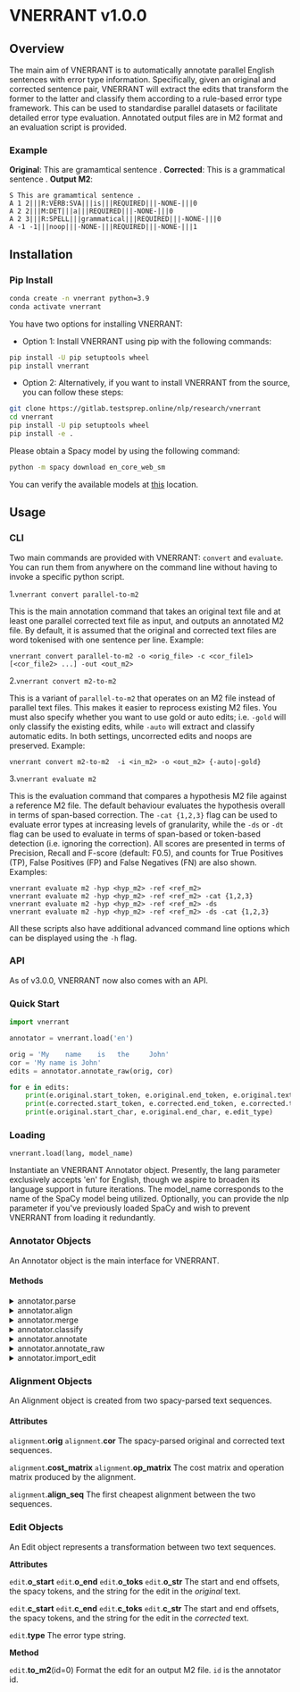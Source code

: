 # VNERRANT v1.0.0

## Overview

The main aim of VNERRANT is to automatically annotate parallel English sentences with error type information.
Specifically, given an original and corrected sentence pair, VNERRANT will extract the edits that transform the
former to the latter and classify them according to a rule-based error type framework. This can be used to
standardise parallel datasets or facilitate detailed error type evaluation. Annotated output files are in
M2 format and an evaluation script is provided.

### Example

**Original**: This are gramamtical sentence .
**Corrected**: This is a grammatical sentence .
**Output M2**:

```text
S This are gramamtical sentence .
A 1 2|||R:VERB:SVA|||is|||REQUIRED|||-NONE-|||0
A 2 2|||M:DET|||a|||REQUIRED|||-NONE-|||0
A 2 3|||R:SPELL|||grammatical|||REQUIRED|||-NONE-|||0
A -1 -1|||noop|||-NONE-|||REQUIRED|||-NONE-|||1
```

## Installation

### Pip Install

```bash
conda create -n vnerrant python=3.9
conda activate vnerrant
```

You have two options for installing VNERRANT:

- Option 1: Install VNERRANT using pip with the following commands:

```bash
pip install -U pip setuptools wheel
pip install vnerrant
```

- Option 2: Alternatively, if you want to install VNERRANT from the source, you can follow these steps:

```bash
git clone https://gitlab.testsprep.online/nlp/research/vnerrant
cd vnerrant
pip install -U pip setuptools wheel
pip install -e .
```

Please obtain a Spacy model by using the following command:

```bash
python -m spacy download en_core_web_sm
```

You can verify the available models at [this](https://spacy.io/models/en) location.

## Usage

### CLI

Two main commands are provided with VNERRANT: `convert` and `evaluate`. You can run them from anywhere on the command line without having to invoke a specific python script.

1.`vnerrant convert parallel-to-m2`

This is the main annotation command that takes an original text file and at least one parallel corrected text file as input, and outputs an annotated M2 file. By default, it is assumed that the original and corrected text files are word tokenised with one sentence per line.
Example:

```cli
vnerrant convert parallel-to-m2 -o <orig_file> -c <cor_file1> [<cor_file2> ...] -out <out_m2>
```

2.`vnerrant convert m2-to-m2`

This is a variant of `parallel-to-m2` that operates on an M2 file instead of parallel text files. This makes it easier to reprocess existing M2 files. You must also specify whether you want to use gold or auto edits; i.e. `-gold` will only classify the existing edits, while `-auto` will extract and classify automatic edits. In both settings, uncorrected edits and noops are preserved.
Example:

```cli
vnerrant convert m2-to-m2  -i <in_m2> -o <out_m2> {-auto|-gold}
```

3.`vnerrant evaluate m2`

This is the evaluation command that compares a hypothesis M2 file against a reference M2 file. The default behaviour evaluates the hypothesis overall in terms of span-based correction. The `-cat {1,2,3}` flag can be used to evaluate error types at increasing levels of granularity, while the `-ds` or `-dt` flag can be used to evaluate in terms of span-based or token-based detection (i.e. ignoring the correction). All scores are presented in terms of Precision, Recall and F-score (default: F0.5), and counts for True Positives (TP), False Positives (FP) and False Negatives (FN) are also shown.
Examples:

```cli
vnerrant evaluate m2 -hyp <hyp_m2> -ref <ref_m2>
vnerrant evaluate m2 -hyp <hyp_m2> -ref <ref_m2> -cat {1,2,3}
vnerrant evaluate m2 -hyp <hyp_m2> -ref <ref_m2> -ds
vnerrant evaluate m2 -hyp <hyp_m2> -ref <ref_m2> -ds -cat {1,2,3}
```

All these scripts also have additional advanced command line options which can be displayed using the `-h` flag.

### API

As of v3.0.0, VNERRANT now also comes with an API.

### Quick Start

```python
import vnerrant

annotator = vnerrant.load('en')

orig = 'My    name    is   the     John'
cor = 'My name is John'
edits = annotator.annotate_raw(orig, cor)

for e in edits:
    print(e.original.start_token, e.original.end_token, e.original.text)
    print(e.corrected.start_token, e.corrected.end_token, e.corrected.text)
    print(e.original.start_char, e.original.end_char, e.edit_type)
```

### Loading

`vnerrant.load(lang, model_name)`

Instantiate an VNERRANT Annotator object. Presently, the lang parameter exclusively accepts 'en' for English, though we aspire to broaden its language support in future iterations. The model_name corresponds to the name of the SpaCy model being utilized. Optionally, you can provide the nlp parameter if you've previously loaded SpaCy and wish to prevent VNERRANT from loading it redundantly.

### Annotator Objects

An Annotator object is the main interface for VNERRANT.

#### Methods

<details>
<summary>annotator.parse</summary>

`annotator.parse(string, tokenize_type='string')`

Lemmatise, POS tag, and parse a text string with spacy. Returns a spacy Doc object.

`tokenize_type` must be in `["spacy", "split", "string"]`

- `spacy`: tokenizing by default spacy tokenizer.
- `split`: tokenizing by split function.
- `string`: tokenizing by spacy and string tokenizer.

</details>

<details>
<summary>annotator.align</summary>

`annotator.align(orig, cor, lev=False)`

Align spacy-parsed original and corrected text. The default uses a linguistically-enhanced Damerau-Levenshtein alignment, but the `lev` flag can be used for a standard Levenshtein alignment. Returns an Alignment object.

</details>

<details>
<summary>annotator.merge</summary>

`annotator.merge(alignment, merging='rules')`

Extract edits from the optimum alignment in an Alignment object. Four different merging strategies are available:

1. rules: Use a rule-based merging strategy (default)
2. all-split: Merge nothing: MSSDI -> M, S, S, D, I
3. all-merge: Merge adjacent non-matches: MSSDI -> M, SSDI
4. all-equal: Merge adjacent same-type non-matches: MSSDI -> M, SS, D, I

Returns a list of Edit objects.
</details>

<details>
<summary>annotator.classify</summary>

`annotator.classify(edit)`

Classify an edit. Sets the `edit.type` attribute in an Edit object and returns the same Edit object.

</details>

<details>
<summary>annotator.annotate</summary>

`annotator.annotate(orig, cor, lev=False, merging='rules')`

Run the full annotation pipeline to align two sequences and extract and classify the edits.
Equivalent to running `annotator.align`, `annotator.merge` and `annotator.classify` in sequence.
Returns a list of Edit objects.

```python
import vnerrant

annotator = vnerrant.load(lang="en", model_name="en_core_web_sm")
orig = annotator.parse("My   name   is    the    John")
cor = annotator.parse("My name is John")
edits = annotator.annotate(orig, cor)
for e in edits:
    print(e)
```

</details>

<details>
<summary>annotator.annotate_raw</summary>

`annotator.annotate_raw(orig: str, cor: str, lev=False, merging='rules', tokenize_type='string')`

Run the full annotation pipeline to align two strings, extract and classify the edits.
Equivalent to running `annotator.parse`, `annotator.align`, `annotator.merge` and `annotator.classify` in sequence.
Returns a list of Edit objects.

```python
import vnerrant

annotator = vnerrant.load(lang="en", model_name="en_core_web_sm")
orig = "My   name   is    the    John"
cor = "My name is John"
edits = annotator.annotate_raw(orig, cor)
for e in edits:
    print(e)
```

</details>

<details>
<summary>annotator.import_edit</summary>

`annotator.import_edit(orig, cor, edit, min=True, old_cat=False)`

Load an Edit object from a list. `orig` and `cor` must be spacy-parsed Doc objects and the edit must be of the form:
`[o_start, o_end, c_start, c_end(, type)]`. The values must be integers that correspond to the token start and end
offsets in the original and corrected Doc objects. The `type` value is an optional string that denotes the error type
of the edit (if known). Set `min` to True to minimise the edit (e.g. [a b -> a c] = [b -> c]) and `old_cat` to True
to preserve the old error type category (i.e. turn off the classifier).

```python
import vnerrant

annotator = vnerrant.load('en')
orig = annotator.parse('This are gramamtical sentence .')
cor = annotator.parse('This is a grammatical sentence .')
edit = [1, 2, 1, 2, 'SVA'] # are -> is
edit = annotator.import_edit(orig, cor, edit)
print(edit.to_m2())
```

</details>

### Alignment Objects

An Alignment object is created from two spacy-parsed text sequences.

#### Attributes

`alignment`.**orig**
`alignment`.**cor**
The spacy-parsed original and corrected text sequences.

`alignment`.**cost_matrix**
`alignment`.**op_matrix**
The cost matrix and operation matrix produced by the alignment.

`alignment`.**align_seq**
The first cheapest alignment between the two sequences.

### Edit Objects

An Edit object represents a transformation between two text sequences.

**Attributes**

`edit`.**o_start**
`edit`.**o_end**
`edit`.**o_toks**
`edit`.**o_str**
The start and end offsets, the spacy tokens, and the string for the edit in the *original* text.

`edit`.**c_start**
`edit`.**c_end**
`edit`.**c_toks**
`edit`.**c_str**
The start and end offsets, the spacy tokens, and the string for the edit in the *corrected* text.

`edit`.**type**
The error type string.

**Method**

`edit`.**to_m2**(id=0)
Format the edit for an output M2 file. `id` is the annotator id.
